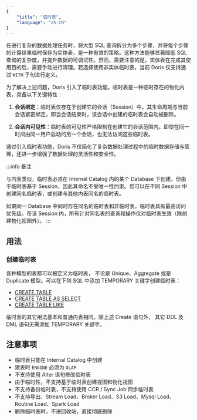 ```yaml
---
{
    "title": "临时表",
    "language": "zh-CN"
}
---
```


<!-- 
Licensed to the Apache Software Foundation (ASF) under one
or more contributor license agreements.  See the NOTICE file
distributed with this work for additional information
regarding copyright ownership.  The ASF licenses this file
to you under the Apache License, Version 2.0 (the
"License"); you may not use this file except in compliance
with the License.  You may obtain a copy of the License at

  http://www.apache.org/licenses/LICENSE-2.0

Unless required by applicable law or agreed to in writing,
software distributed under the License is distributed on an
"AS IS" BASIS, WITHOUT WARRANTIES OR CONDITIONS OF ANY
KIND, either express or implied.  See the License for the
specific language governing permissions and limitations
under the License.
-->

在进行复杂的数据处理任务时，将大型 SQL 查询拆分为多个步骤，并将每个步骤的计算结果临时保存为实体表，是一种有效的策略。这种方法能够显著降低 SQL 查询的复杂度，并提升数据的可调试性。然而，需要注意的是，实体表在完成其使用目的后，需要手动进行清理。若选择使用非实体临时表，当前 Doris 仅支持通过 `WITH` 子句进行定义。

为了解决上述问题，Doris 引入了临时表功能。临时表是一种临时存在的物化内表，具备以下关键特性：
1. **会话绑定**：临时表仅存在于创建它的会话（Session）中。其生命周期与当前会话紧密绑定，即当会话结束时，该会话中创建的临时表会自动被删除。

2. **会话内可见性**：临时表的可见性严格限制在创建它的会话范围内。即使在同一时间由同一用户启动的另一个会话，也无法访问这些临时表。

通过引入临时表功能，Doris 不仅简化了复杂数据处理过程中的临时数据存储与管理，还进一步增强了数据处理的灵活性和安全性。


:::info 备注

与内表类似，临时表必须在 Internal Catalog 内的某个 Database 下创建。但由于临时表基于 Session，因此其命名不受唯一性约束。您可以在不同 Session 中创建同名临时表，或创建与其他内表同名的临时表。

如果同一 Database 中同时存在同名的临时表和非临时表，临时表具有最高访问优先级。在该 Session 内，所有针对同名表的查询和操作仅对临时表生效（除创建物化视图外）。
:::

## 用法

### 创建临时表
各种模型的表都可以被定义为临时表， 不论是 Unique、Aggregate 或是 Duplicate 模型。可以在下列 SQL 中添加 TEMPORARY 关键字创建临时表：
-  [CREATE TABLE](../sql-manual/sql-statements/Data-Definition-Statements/Create/CREATE-TABLE)
-  [CREATE TABLE AS SELECT](../sql-manual/sql-statements/Data-Definition-Statements/Create/CREATE-TABLE-AS-SELECT)
-  [CREATE TABLE LIKE](../sql-manual/sql-statements/Data-Definition-Statements/Create/CREATE-TABLE-LIKE)

临时表的其它用法基本和普通内表相同。除上述 Create 语句外， 其它 DDL 及 DML 语句无需添加 TEMPORARY 关键字。

## 注意事项

- 临时表只能在 Internal Catalog 中创建
- 建表时 `ENGINE` 必须为 `OLAP`
- 不支持使用 Alter 语句修改临时表
- 由于临时性，不支持基于临时表创建视图和物化视图
- 不支持备份临时表，不支持使用 CCR / Sync Job 同步临时表
- 不支持导出、Stream Load、Broker Load、S3 Load、Mysql Load、Routine Load、Spark Load
- 删除临时表时，不进回收站，直接彻底删除